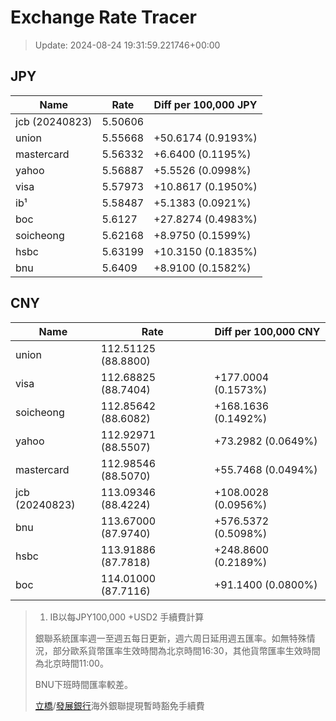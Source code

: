 # Exchange Rate Tracer

> Update: 2024-08-24 19:31:59.221746+00:00

## JPY

| Name           |    Rate | Diff per 100,000 JPY   |
|----------------|---------|------------------------|
| jcb (20240823) | 5.50606 |                        |
| union          | 5.55668 | +50.6174 (0.9193%)     |
| mastercard     | 5.56332 | +6.6400 (0.1195%)      |
| yahoo          | 5.56887 | +5.5526 (0.0998%)      |
| visa           | 5.57973 | +10.8617 (0.1950%)     |
| ib¹            | 5.58487 | +5.1383 (0.0921%)      |
| boc            | 5.6127  | +27.8274 (0.4983%)     |
| soicheong      | 5.62168 | +8.9750 (0.1599%)      |
| hsbc           | 5.63199 | +10.3150 (0.1835%)     |
| bnu            | 5.6409  | +8.9100 (0.1582%)      |

## CNY

| Name           | Rate                | Diff per 100,000 CNY   |
|----------------|---------------------|------------------------|
| union          | 112.51125	(88.8800) |                        |
| visa           | 112.68825	(88.7404) | +177.0004 (0.1573%)    |
| soicheong      | 112.85642	(88.6082) | +168.1636 (0.1492%)    |
| yahoo          | 112.92971	(88.5507) | +73.2982 (0.0649%)     |
| mastercard     | 112.98546	(88.5070) | +55.7468 (0.0494%)     |
| jcb (20240823) | 113.09346	(88.4224) | +108.0028 (0.0956%)    |
| bnu            | 113.67000	(87.9740) | +576.5372 (0.5098%)    |
| hsbc           | 113.91886	(87.7818) | +248.8600 (0.2189%)    |
| boc            | 114.01000	(87.7116) | +91.1400 (0.0800%)     |


> 1. IB以每JPY100,000 +USD2 手續費計算
>
> 銀聯系統匯率週一至週五每日更新，週六周日延用週五匯率。如無特殊情況，部分歐系貨幣匯率生效時間為北京時間16:30，其他貨幣匯率生效時間為北京時間11:00。
>
> BNU下班時間匯率較差。
>
> [立橋](https://www.wlbank.com.mo/uploads/ueditor/file/20181211/1544536513900230.pdf)/[發展銀行](https://www.mdb.com.mo/Service_Charges_20230728.pdf)海外銀聯提現暫時豁免手續費

